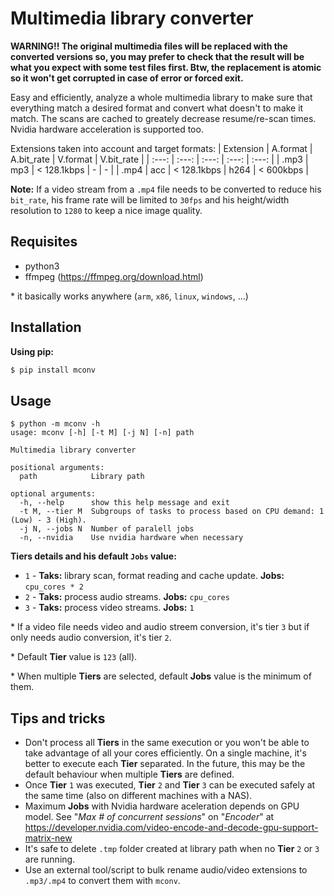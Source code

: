 # Multimedia library converter

**WARNING!! The original multimedia files will be replaced with the converted versions so, you may prefer to check that the result will be what you expect with some test files first. Btw, the replacement is atomic so it won't get corrupted in case of error or forced exit.**

Easy and efficiently, analyze a whole multimedia library to make sure that everything match a desired format and convert what doesn't to make it match. The scans are cached to greately decrease resume/re-scan times. Nvidia hardware acceleration is supported too.

Extensions taken into account and target formats:
| Extension | A.format | A.bit_rate    | V.format | V.bit_rate |
| :---:     | :---:    | :---:         | :---:    | :---:      |
| .mp3      | mp3      | < 128.1kbps   | -        | -          |
| .mp4      | acc      | < 128.1kbps   | h264     | < 600kbps  |

**Note:** If a video stream from a `.mp4` file needs to be converted to reduce his `bit_rate`, his frame rate will be limited to `30fps` and his height/width resolution to `1280` to keep a nice image quality.

## Requisites
- python3
- ffmpeg (https://ffmpeg.org/download.html)

\* it basically works anywhere (`arm`, `x86`, `linux`, `windows`, ...)

## Installation
**Using pip:**
```bash
$ pip install mconv
```

## Usage
```
$ python -m mconv -h
usage: mconv [-h] [-t M] [-j N] [-n] path

Multimedia library converter

positional arguments:
  path            Library path

optional arguments:
  -h, --help      show this help message and exit
  -t M, --tier M  Subgroups of tasks to process based on CPU demand: 1 (Low) - 3 (High).
  -j N, --jobs N  Number of paralell jobs
  -n, --nvidia    Use nvidia hardware when necessary
```
**Tiers details and his default `Jobs` value:**
- `1` - **Taks:** library scan, format reading and cache update. **Jobs:** `cpu_cores * 2`
- `2` - **Taks:** process audio streams. **Jobs:** `cpu_cores`
- `3` - **Taks:** process video streams. **Jobs:** `1`

\* If a video file needs video and audio streem conversion, it's tier `3` but if only needs audio conversion, it's tier `2`.

\* Default **Tier** value is `123` (all).

\* When multiple **Tiers** are selected, default **Jobs** value is the minimum of them.

## Tips and tricks
- Don't process all **Tiers** in the same execution or you won't be able to take advantage of all your cores efficiently. On a single machine, it's better to execute each **Tier** separated. In the future, this may be the default behaviour when multiple **Tiers** are defined.
- Once **Tier** `1` was executed, **Tier** `2` and **Tier** `3` can be executed safely at the same time (also on different machines with a NAS).
- Maximum **Jobs** with Nvidia hardware aceleration depends on GPU model. See "*Max # of concurrent sessions*" on "*Encoder*" at  https://developer.nvidia.com/video-encode-and-decode-gpu-support-matrix-new
- It's safe to delete `.tmp` folder created at library path when no **Tier** `2` or `3` are running.
- Use an external tool/script to bulk rename audio/video extensions to `.mp3/.mp4` to convert them with `mconv`.
